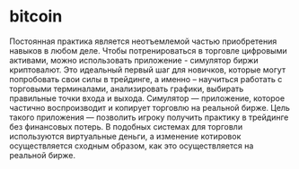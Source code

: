 # bitcoin

Постоянная практика является неотъемлемой частью приобретения навыков в любом деле. Чтобы потренироваться в торговле цифровыми активами, можно использовать приложение - симулятор биржи криптовалют. Это идеальный первый шаг для новичков, которые могут попробовать свои силы в трейдинге, а именно – научиться работать с торговыми терминалами, анализировать графики, выбирать правильные точки входа и выхода.
Симулятор —  приложение, которое частично воспроизводит и копирует торговлю на реальной бирже. Цель такого приложения — позволить игроку получить практику в трейдинге без финансовых потерь. В подобных системах для торговли используются виртуальные деньги, а изменение котировок осуществляется сходным образом, как это осуществляется на реальной бирже.
